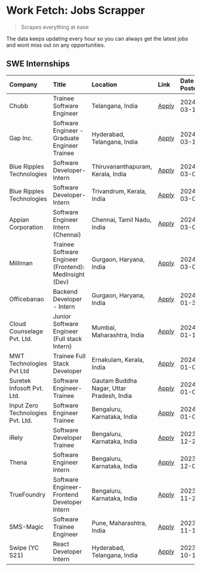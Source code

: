# Work Fetch: Jobs Scrapper
> Scrapes everything at ease

The data keeps updating every hour so you can always get the latest jobs and wont miss out on any opportunities.

## SWE Internships
<!--START_SECTION:workfetch-->
| Company                           | Title                                                  | Location                                  | Link                                                                                                                                                                                                                                                                         | Date Posted   |
|:----------------------------------|:-------------------------------------------------------|:------------------------------------------|:-----------------------------------------------------------------------------------------------------------------------------------------------------------------------------------------------------------------------------------------------------------------------------|:--------------|
| Chubb                             | Trainee Software Engineer                              | Telangana, India                          | [Apply](https://in.linkedin.com/jobs/view/trainee-software-engineer-at-chubb-3854123218?refId=Qe5IhhVLUFl%2B2RPm3pnEtg%3D%3D&trackingId=9cv6gXtU0uUfhsuEvHitIQ%3D%3D&position=3&pageNum=0&trk=public_jobs_jserp-result_search-card)                                          | 2024-03-12    |
| Gap Inc.                          | Software Engineer - Graduate Engineer Trainee          | Hyderabad, Telangana, India               | [Apply](https://in.linkedin.com/jobs/view/software-engineer-graduate-engineer-trainee-at-gap-inc-3853818960?refId=Qe5IhhVLUFl%2B2RPm3pnEtg%3D%3D&trackingId=JdLXsZgaiNP0AMb7Gyd%2FoA%3D%3D&position=23&pageNum=0&trk=public_jobs_jserp-result_search-card)                   | 2024-03-12    |
| Blue Ripples Technologies         | Software Developer- Intern                             | Thiruvananthapuram, Kerala, India         | [Apply](https://in.linkedin.com/jobs/view/software-developer-intern-at-blue-ripples-technologies-3850505983?refId=Qe5IhhVLUFl%2B2RPm3pnEtg%3D%3D&trackingId=N4mJ%2FlhaioEabT1bn5PKmA%3D%3D&position=18&pageNum=0&trk=public_jobs_jserp-result_search-card)                   | 2024-03-09    |
| Blue Ripples Technologies         | Software Developer- Intern                             | Trivandrum, Kerala, India                 | [Apply](https://in.linkedin.com/jobs/view/software-developer-intern-at-blue-ripples-technologies-3850694934?refId=Qe5IhhVLUFl%2B2RPm3pnEtg%3D%3D&trackingId=RJa3VqCadTBGpUDOcWKWTw%3D%3D&position=16&pageNum=0&trk=public_jobs_jserp-result_search-card)                     | 2024-03-08    |
| Appian Corporation                | Software Engineer Intern (Chennai)                     | Chennai, Tamil Nadu, India                | [Apply](https://in.linkedin.com/jobs/view/software-engineer-intern-chennai-at-appian-corporation-3848335036?refId=Qe5IhhVLUFl%2B2RPm3pnEtg%3D%3D&trackingId=99r8q742MAERCzZL1G5qXA%3D%3D&position=7&pageNum=0&trk=public_jobs_jserp-result_search-card)                      | 2024-03-07    |
| Milliman                          | Trainee Software Engineer (Frontend): MedInsight (Dev) | Gurgaon, Haryana, India                   | [Apply](https://in.linkedin.com/jobs/view/trainee-software-engineer-frontend-medinsight-dev-at-milliman-3792874280?refId=Qe5IhhVLUFl%2B2RPm3pnEtg%3D%3D&trackingId=lERbgZuxg5S0Qtj%2FhYMJcA%3D%3D&position=5&pageNum=0&trk=public_jobs_jserp-result_search-card)             | 2024-03-01    |
| Officebanao                       | Backend Developer - Intern                             | Gurgaon, Haryana, India                   | [Apply](https://in.linkedin.com/jobs/view/backend-developer-intern-at-officebanao-3814263731?refId=Qe5IhhVLUFl%2B2RPm3pnEtg%3D%3D&trackingId=RQMKtLJ5xApYKXhx8Pu6gQ%3D%3D&position=21&pageNum=0&trk=public_jobs_jserp-result_search-card)                                    | 2024-01-31    |
| Cloud Counselage Pvt. Ltd.        | Junior Software Engineer (Full stack Intern)           | Mumbai, Maharashtra, India                | [Apply](https://in.linkedin.com/jobs/view/junior-software-engineer-full-stack-intern-at-cloud-counselage-pvt-ltd-3803132814?refId=Qe5IhhVLUFl%2B2RPm3pnEtg%3D%3D&trackingId=2o2%2BtqRee%2BmWMhUaKWHR9Q%3D%3D&position=22&pageNum=0&trk=public_jobs_jserp-result_search-card) | 2024-01-11    |
| MWT Technologies Pvt Ltd          | Trainee Full Stack Developer                           | Ernakulam, Kerala, India                  | [Apply](https://in.linkedin.com/jobs/view/trainee-full-stack-developer-at-mwt-technologies-pvt-ltd-3800921715?refId=Qe5IhhVLUFl%2B2RPm3pnEtg%3D%3D&trackingId=9wb2CKO%2BdN0ih6UrdA59Cg%3D%3D&position=6&pageNum=0&trk=public_jobs_jserp-result_search-card)                  | 2024-01-09    |
| Suretek Infosoft Pvt. Ltd.        | Software Engineer-Trainee                              | Gautam Buddha Nagar, Uttar Pradesh, India | [Apply](https://in.linkedin.com/jobs/view/software-engineer-trainee-at-suretek-infosoft-pvt-ltd-3800934643?refId=Qe5IhhVLUFl%2B2RPm3pnEtg%3D%3D&trackingId=MwcC7LYyzD%2BNYlRK1Dd7CQ%3D%3D&position=15&pageNum=0&trk=public_jobs_jserp-result_search-card)                    | 2024-01-09    |
| Input Zero Technologies Pvt. Ltd. | Software Engineer Trainee                              | Bengaluru, Karnataka, India               | [Apply](https://in.linkedin.com/jobs/view/software-engineer-trainee-at-input-zero-technologies-pvt-ltd-3800927643?refId=Qe5IhhVLUFl%2B2RPm3pnEtg%3D%3D&trackingId=jyqTd8fikgLzQoX1p9AYKQ%3D%3D&position=25&pageNum=0&trk=public_jobs_jserp-result_search-card)               | 2024-01-09    |
| iRely                             | Software Developer Trainee                             | Bengaluru, Karnataka, India               | [Apply](https://in.linkedin.com/jobs/view/software-developer-trainee-at-irely-3801577534?refId=Qe5IhhVLUFl%2B2RPm3pnEtg%3D%3D&trackingId=ZBvLCagg53WdiEP3cgUUqg%3D%3D&position=11&pageNum=0&trk=public_jobs_jserp-result_search-card)                                        | 2023-12-22    |
| Thena                             | Software Engineer Intern                               | Bengaluru, Karnataka, India               | [Apply](https://in.linkedin.com/jobs/view/software-engineer-intern-at-thena-3778731751?refId=Qe5IhhVLUFl%2B2RPm3pnEtg%3D%3D&trackingId=4L%2FMSNnvCQVb5s97ytm5dA%3D%3D&position=13&pageNum=0&trk=public_jobs_jserp-result_search-card)                                        | 2023-12-05    |
| TrueFoundry                       | Software Engineer- Frontend Developer Intern           | Bengaluru, Karnataka, India               | [Apply](https://in.linkedin.com/jobs/view/software-engineer-frontend-developer-intern-at-truefoundry-3790095058?refId=Qe5IhhVLUFl%2B2RPm3pnEtg%3D%3D&trackingId=gg4f%2FOSYxeNTa%2BhOdJgTpg%3D%3D&position=12&pageNum=0&trk=public_jobs_jserp-result_search-card)             | 2023-11-24    |
| SMS-Magic                         | Software Trainee Engineer                              | Pune, Maharashtra, India                  | [Apply](https://in.linkedin.com/jobs/view/software-trainee-engineer-at-sms-magic-3761409781?refId=Qe5IhhVLUFl%2B2RPm3pnEtg%3D%3D&trackingId=7NGccKw%2Br3xoN%2Buxwu8xEw%3D%3D&position=24&pageNum=0&trk=public_jobs_jserp-result_search-card)                                 | 2023-11-16    |
| Swipe (YC S21)                    | React Developer Intern                                 | Hyderabad, Telangana, India               | [Apply](https://in.linkedin.com/jobs/view/react-developer-intern-at-swipe-yc-s21-3737600089?refId=Qe5IhhVLUFl%2B2RPm3pnEtg%3D%3D&trackingId=m91u1qhn05ERXPC%2BmLOB8A%3D%3D&position=14&pageNum=0&trk=public_jobs_jserp-result_search-card)                                   | 2023-10-13    |
<!--END_SECTION:workfetch-->
